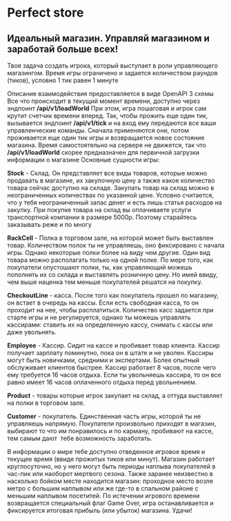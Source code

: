 # Perfect store

## Идеальный магазин. Управляй магазином и заработай больше всех!

Твоя задача создать игрока, который выступает в роли управляющего магазингом. Время игры ограничено и задается количеством раундов (тиков), условно 1 тик равен 1 минуте

Описание взаимодействия предоставляется в виде OpenAPI 3 схемы
Все что происходит в текущий момент времени, доступно через эндпоинт **/api/v1/loadWorld**
При этом, игра пошаговая и игрок сам крутит счетчик времени вперед. Так, чтобы прожить еще один тик, вызывается эндпоинт **/api/v1/tick** и на вход ему передаются все ваши управленческие команды. Сначала применяются они, потом проживается еще один тик игры и возвращается новое состояние магазина.
Время самостоятельно на сервере не движется, так что **/api/v1/loadWorld** скорее предназначен для первичной загрузки информации о магазине
Основные сущности игры:

**Stock** - Склад. Он представляет все виды товаров, которые можно продавать в магазине, их закупочную цену а также какое количество товара сейчас доступно на складе. Закупать товар на склад можно в неограниченных количествах по указанной цене. Условно считается, что у тебя неограниченный запас денег и есть лишь статья расходов на закупку. При покупке товара на склад вы оплачиваете услуги транспортной компании в размере 5000р. Поэтому старайтесь заказывать реже и по многу

**RackCell** - Полка в торговом зале, на которой может быть выставлен товар. Количеством полок ты не управляешь, оно фиксировано с начала игры. Однако некоторые полки более на виду чем другие. Один вид товара можно располагать только на одной полке. По мере того, как покупатели опустошают полки, ты, как управляющий можешь пополнять их со склада и выставлять розничную цену. Но имей ввиду, чем выше наценка тем меньше покупателей решатся на покупку.

**CheckoutLine** - касса. После того как покупатель прошел по магазину, он встает в очередь на кассы. Если есть свободная касса, то он проходит на нее, чтобы расплатиться. Количество касс задается при старте игры и не регулируется, однако ты можешь управлять кассирами: ставить их на определенную кассу, снимать с кассы или даже увольнять.

**Employee** - Кассир. Сидит на кассе и пробивает товар клиента. Кассир получает зарплату поминутно, пока он в штате и не уволен. Кассиры могут быть новичками, средними и экспертами. Более опытный обслуживает клиентов быстрее.  Кассир работает 8 часов, после чего ему требуется 16 часов отдыха. Если ты увольняешь кассира, то он все равно имеет 16 часов оплаченного отдыха перед увольнением.

**Product** - товары которые игрок закупает на склад, а оттуда выставляет на полки в торговом зале. 

**Customer** - покупатель. Единственная часть игры, которой ты не управляешь напрямую. Покупатели произвольно приходят в магазин, выбирают то что им понравилось и по карману, пробивают на кассе, тем самым дают  тебе возможность заработать. 


В информации о мире тебе доступно отведенное игровое время и текущее время (ввиде прожитых тиков или минут). Магазин работает круглосуточно, но у него могут быть периоды наплыва покупателей в час-пик или наоборот мертвого сезона. Также заранее неизвестно в насколько бойком месте находится магазин: проходное место возле метро с большим наплывом или же где-то в спальном районе с меньшим наплывом посетитей.
По истечении игрового времени возвращается специальный флаг Game Over, игра останавливается и фиксируется итоговая прибыль (или убыток) магазина. Удачи! 




